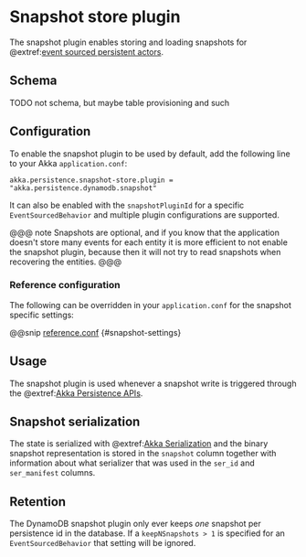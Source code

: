# Snapshot store plugin

The snapshot plugin enables storing and loading snapshots for
@extref:[event sourced persistent actors](akka:typed/persistence.html).

## Schema

TODO not schema, but maybe table provisioning and such

## Configuration

To enable the snapshot plugin to be used by default, add the following line to your Akka `application.conf`:

```
akka.persistence.snapshot-store.plugin = "akka.persistence.dynamodb.snapshot"
```

It can also be enabled with the `snapshotPluginId` for a specific `EventSourcedBehavior` and multiple plugin
configurations are supported.

@@@ note
Snapshots are optional, and if you know that the application doesn't store many events for each entity it is more
efficient to not enable the snapshot plugin, because then it will not try to read snapshots when recovering the entities.
@@@

### Reference configuration

The following can be overridden in your `application.conf` for the snapshot specific settings:

@@snip [reference.conf](/core/src/main/resources/reference.conf) {#snapshot-settings}

## Usage

The snapshot plugin is used whenever a snapshot write is triggered through the
@extref:[Akka Persistence APIs](akka:typed/persistence-snapshot.html).

## Snapshot serialization

The state is serialized with @extref:[Akka Serialization](akka:serialization.html) and the binary snapshot representation
is stored in the `snapshot` column together with information about what serializer that was used in the
`ser_id` and `ser_manifest` columns.

## Retention

The DynamoDB snapshot plugin only ever keeps *one* snapshot per persistence id in the database. If a `keepNSnapshots > 1`
is specified for an `EventSourcedBehavior` that setting will be ignored.
